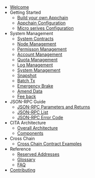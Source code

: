 - [Welcome](index.md)
- Getting Started
    - [Build your own Appchain](chain/getting_started.md)
    - [Appchain Configuration](chain/config_tool.md)
    - [Micro serives Configuration](chain/service_config.md)
- System Management
    - [System Contracts](system_management/contracts.md)
    - [Node Management](system_management/node.md)
    - [Permisson Management](system_management/permission.md)
    - [Account Management](system_management/user.md)
    - [Quota Management ](system_management/quota.md)
    - [Log Management](system_management/log.md)
    - [System Management](system_management/sys.md)
    - [Snapshot](system_management/snapshot.md)
    - [Batch Tx](system_management/batch_tx.md)
    - [Emergency Brake](system_management/emergency_brake.md)
    - [Amend Data](system_management/amend.md)
    - [Fee back](system_management/fee_back.md)
- JSON-RPC Guide
    - [JSON-RPC Parameters and Returns](rpc_guide/rpc_types.md)
    - [JSON-RPC List](rpc_guide/rpc.md)
    - [JSON-RPC Error Code](rpc_guide/rpc_error_code.md)
- CITA Architecture
    - [Overall Architecture](architecture/architecture.md)
    - [Components](architecture/components.md)
- Cross Chain
    - [Cross Chain Contract Examples](crosschain/crosschain_contract_example.md)
- Reference
    - [Reserved Addresses](reference/addresses.md)
    - [Glossary](reference/glossary.md)
    - [FAQ](reference/faq.md)
- [Contributing](contributing.md)

